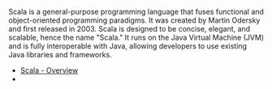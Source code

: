 Scala is a general-purpose programming language that fuses functional and object-oriented programming paradigms. It was created by Martin Odersky and first released in 2003. Scala is designed to be concise, elegant, and scalable, hence the name "Scala." It runs on the Java Virtual Machine (JVM) and is fully interoperable with Java, allowing developers to use existing Java libraries and frameworks.

- [Scala - Overview](https://github.com/aw-junaid/Computer-Science/blob/main/Programming%20Fundamentals/Scala/Course/Scala%20-%20Overview.md)
- [](url)
